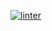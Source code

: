  [![linter](https://github.com/<Nathan-balugo>/<final>/workflows/linter/badge.svg)](https://github.com/marketplace/actions/super-linter)
